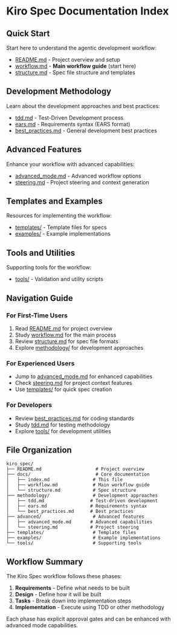 # Kiro Spec Documentation Index

## Quick Start
Start here to understand the agentic development workflow:
- [README.md](../README.md) - Project overview and setup
- [workflow.md](workflow.md) - **Main workflow guide** (start here)
- [structure.md](structure.md) - Spec file structure and templates

## Development Methodology
Learn about the development approaches and best practices:
- [tdd.md](../methodology/tdd.md) - Test-Driven Development process
- [ears.md](../methodology/ears.md) - Requirements syntax (EARS format)
- [best_practices.md](../methodology/best_practices.md) - General development best practices

## Advanced Features
Enhance your workflow with advanced capabilities:
- [advanced_mode.md](../advanced/advanced_mode.md) - Advanced workflow options
- [steering.md](../advanced/steering.md) - Project steering and context generation

## Templates and Examples
Resources for implementing the workflow:
- [templates/](../templates/) - Template files for specs
- [examples/](../examples/) - Example implementations

## Tools and Utilities
Supporting tools for the workflow:
- [tools/](../tools/) - Validation and utility scripts

## Navigation Guide

### For First-Time Users
1. Read [README.md](../README.md) for project overview
2. Study [workflow.md](workflow.md) for the main process
3. Review [structure.md](structure.md) for spec file formats
4. Explore [methodology/](../methodology/) for development approaches

### For Experienced Users
- Jump to [advanced_mode.md](../advanced/advanced_mode.md) for enhanced capabilities
- Check [steering.md](../advanced/steering.md) for project context features
- Use [templates/](../templates/) for quick spec creation

### For Developers
- Review [best_practices.md](../methodology/best_practices.md) for coding standards
- Study [tdd.md](../methodology/tdd.md) for testing methodology
- Explore [tools/](../tools/) for development utilities

## File Organization

```
kiro_spec/
├── README.md                    # Project overview
├── docs/                        # Core documentation
│   ├── index.md                # This file
│   ├── workflow.md             # Main workflow guide
│   └── structure.md            # Spec structure
├── methodology/                # Development approaches
│   ├── tdd.md                 # Test-driven development
│   ├── ears.md                # Requirements syntax
│   └── best_practices.md      # Best practices
├── advanced/                   # Advanced features
│   ├── advanced_mode.md       # Advanced capabilities
│   └── steering.md            # Project steering
├── templates/                  # Template files
├── examples/                   # Example implementations
└── tools/                      # Supporting tools
```

## Workflow Summary

The Kiro Spec workflow follows these phases:
1. **Requirements** - Define what needs to be built
2. **Design** - Define how it will be built  
3. **Tasks** - Break down into implementation steps
4. **Implementation** - Execute using TDD or other methodology

Each phase has explicit approval gates and can be enhanced with advanced mode capabilities.